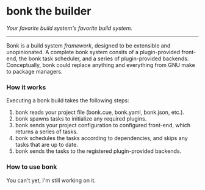 # bonk the builder
*Your favorite build system's favorite build system.*

---

Bonk is a build system _framework_, designed to be extensible and unopinionated.
A complete bonk system consits of a plugin-provided front-end, the bonk task
scheduler, and a series of plugin-provided backends. Conceptually, bonk could
replace anything and everything from GNU make to package managers.

### How it works

Executing a bonk build takes the following steps:

1. bonk reads your project file (bonk.cue, bonk.yaml, bonk.json, etc.).
1. bonk spawns tasks to initialize any required plugins.
1. bonk sends your project configuration to configured front-end,
which returns a series of tasks.
1. bonk schedules the tasks according to dependencies, and skips any tasks that are up to date.
1. bonk sends the tasks to the registered plugin-provided backends.

### How to use bonk

You can't yet, I'm still working on it.
